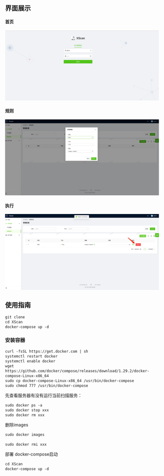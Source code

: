 ## 界面展示
#### 首页
![img.png](images/img.png)
#### 规则
![img.png](images/rule.png)
#### 执行
![img.png](images/excute.png)

## 使用指南

```
git clone 
cd XScan
docker-compose up -d
```
### 安装容器

```
curl -fsSL https://get.docker.com | sh  
systemctl restart docker  
systemctl enable docker  
wget https://github.com/docker/compose/releases/download/1.29.2/docker-compose-Linux-x86_64
sudo cp docker-compose-Linux-x86_64 /usr/bin/docker-compose
sudo chmod 777 /usr/bin/docker-compose
```

先查看服务器有没有运行当前扫描服务：

```
sudo docker ps -a
sudo docker stop xxx
sudo docker rm xxx
```
删除images
```
sudo docker images

sudo docker rmi xxx
```

部署 docker-compose启动
```
cd XScan
docker-compose up -d
```